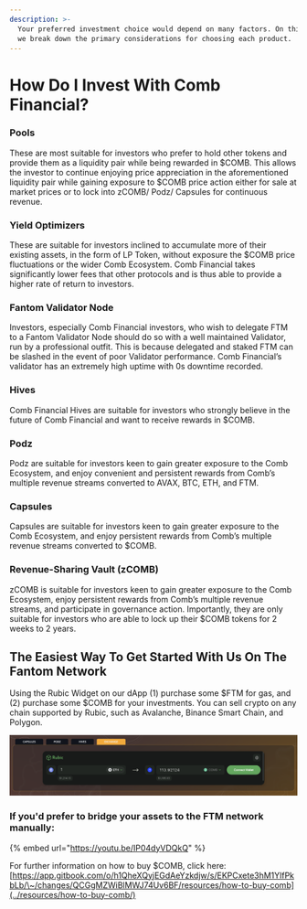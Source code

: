 ```yaml
---
description: >-
  Your preferred investment choice would depend on many factors. On this page,
  we break down the primary considerations for choosing each product.
---
```


# How Do I Invest With Comb Financial?

### Pools

These are most suitable for investors who prefer to hold other tokens and provide them as a liquidity pair while being rewarded in $COMB. This allows the investor to continue enjoying price appreciation in the aforementioned liquidity pair while gaining exposure to $COMB price action either for sale at market prices or to lock into zCOMB/ Podz/ Capsules for continuous revenue.

### **Yield Optimizers**

These are suitable for investors inclined to accumulate more of their existing assets, in the form of LP Token, without exposure the $COMB price fluctuations or the wider Comb Ecosystem. Comb Financial takes significantly lower fees that other protocols and is thus able to provide a higher rate of return to investors.

### **Fantom Validator Node**

Investors, especially Comb Financial investors, who wish to delegate FTM to a Fantom Validator Node should do so with a well maintained Validator, run by a professional outfit. This is because delegated and staked FTM can be slashed in the event of poor Validator performance. Comb Financial’s validator has an extremely high uptime with 0s downtime recorded.

### **Hives**

Comb Financial Hives are suitable for investors who strongly believe in the future of Comb Financial and want to receive rewards in $COMB.

### **Podz**

Podz are suitable for investors keen to gain greater exposure to the Comb Ecosystem, and enjoy convenient and persistent rewards from Comb’s multiple revenue streams converted to AVAX, BTC, ETH, and FTM.

### **Capsules**

Capsules are suitable for investors keen to gain greater exposure to the Comb Ecosystem, and enjoy persistent rewards from Comb’s multiple revenue streams converted to $COMB.

### **Revenue-Sharing Vault (zCOMB)**

zCOMB is suitable for investors keen to gain greater exposure to the Comb Ecosystem, enjoy persistent rewards from Comb’s multiple revenue streams, and participate in governance action. Importantly, they are only suitable for investors who are able to lock up their $COMB tokens for 2 weeks to 2 years.

## The Easiest Way To Get Started With Us On The Fantom Network

Using the Rubic Widget on our dApp (1) purchase some $FTM for gas, and (2) purchase some $COMB for your investments. You can sell crypto on any chain supported by Rubic, such as Avalanche, Binance Smart Chain, and Polygon.

![](<../.gitbook/assets/image (15).png>)

### If you'd prefer to bridge your assets to the FTM network manually:

{% embed url="https://youtu.be/IP04dyVDQkQ" %}

For further information on how to buy $COMB, click here: [https://app.gitbook.com/o/h1QheXQyjEGdAeYzkdjw/s/EKPCxete3hM1YlfPkbLb/\~/changes/QCGgMZWiBlMWJ74Uv6BF/resources/how-to-buy-comb](../resources/how-to-buy-comb/)
